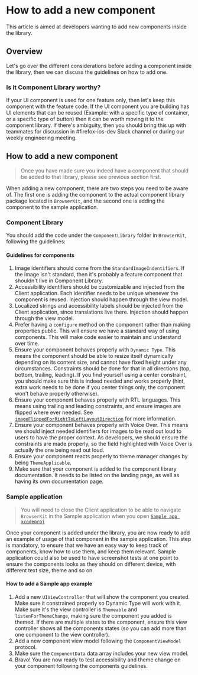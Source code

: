 # How to add a new component

This article is aimed at developers wanting to add new components inside the library.

## Overview
Let's go over the different considerations before adding a component inside the library, then we can discuss the guidelines on how to add one.

### Is it Component Library worthy?
If your UI component is used for one feature only, then let's keep this component with the feature code. If the UI component you are building has UI elements that can be reused (Example: with a specific type of container, or a specific type of button) then it can be worth moving it to the component library. If there's ambiguity, then you should bring this up with teammates for discussion in #firefox-ios-dev Slack channel or during our weekly engineering meeting.

## How to add a new component
> Once you have made sure you indeed have a component that should be added to that library, please see previous section first.

When adding a new component, there are two steps you need to be aware of. The first one is adding the component to the actual component library package located in `BrowserKit`, and the second one is adding the component to the sample application.

### Component Library
You should add the code under the `ComponentLibrary` folder in `BrowserKit`, following the guidelines:

#### Guidelines for components
1. Image identifiers should come from the `StandardImageIndentifiers`. If the image isn't standard, then it's probably a feature component that shouldn't live in Component Library.
1. Accessibility identifiers should be customizable and injected from the Client application. Each identifier needs to be unique whenever the component is reused. Injection should happen through the view model.
1. Localized strings and accessibility labels should be injected from the Client application, since translations live there. Injection should happen through the view model.
1. Prefer having a `configure` method on the component rather than making properties public. This will ensure we have a standard way of using components. This will make code easier to maintain and understand over time.
1. Ensure your component behaves properly with `Dynamic Type`. This means the component should be able to resize itself dynamically depending on its content size, and cannot have fixed height under any circumstances. Constraints should be done for that in all directions (top, bottom, trailing, leading). If you find yourself using a center constraint, you should make sure this is indeed needed and works properly (hint, extra work needs to be done if you center things only, the component won't behave properly otherwise).
1. Ensure your component behaves properly with RTL languages. This means using trailing and leading constraints, and ensure images are flipped where ever needed. See [`imageFlippedForRightToLeftLayoutDirection`](https://developer.apple.com/documentation/uikit/uiimage/1624140-imageflippedforrighttoleftlayout) for more information.
1. Ensure your component behaves properly with Voice Over. This means we should inject needed identifiers for images to be read out loud to users to have the proper context. As developers, we should ensure the constraints are made properly, so the field highlighted with Voice Over is actually the one being read out loud.
1. Ensure your component reacts properly to theme manager changes by being `ThemeApplicable`.
1. Make sure that your component is added to the component library documentation. It needs to be listed on the landing page, as well as having its own documentation page.

### Sample application
> You will need to close the Client application to be able to navigate `BrowserKit` in the Sample application when you open [`Sample app xcodeproj`](https://github.com/mozilla-mobile/firefox-ios/tree/main/SampleComponentLibraryApp)

Once your component is added under the library, you are now ready to add an example of usage of that component in the sample application. This step is mandatory, to ensure that we have an easy way to keep track of components, know how to use them, and keep them relevant. Sample application could also be used to have screenshot tests at one point to ensure the components looks as they should on different device, with different text size, theme and so on.

#### How to add a Sample app example
1. Add a new `UIViewController` that will show the component you created. Make sure it constrained properly so Dynamic Type will work with it. Make sure it's the view controller is `Themeable` and `listenForThemeChange`, making sure the component you added is themed. If there are multiple states to the component, ensure this view controller shows all the components states (so you can add more than one component to the view controller).
1. Add a new component view model following the `ComponentViewModel` protocol.
1. Make sure the `ComponentData` data array includes your new view model.
1. Bravo! You are now ready to test accessibility and theme change on your component following the components guidelines.
